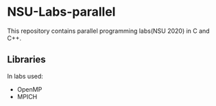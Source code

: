 # NSU-Labs-parallel
This repository contains parallel programming labs(NSU 2020) in C and C++.

## Libraries
In labs used:
* OpenMP
* MPICH
